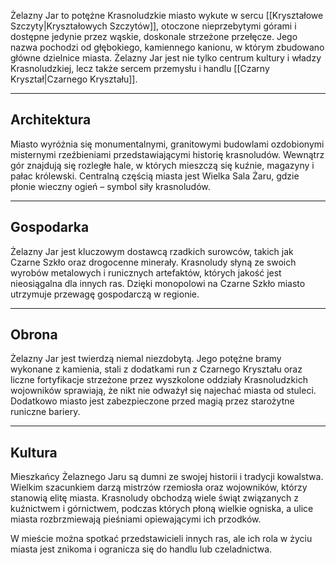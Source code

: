 Żelazny Jar to potężne Krasnoludzkie miasto wykute w sercu [[Kryształowe Szczyty|Kryształowych Szczytów]], otoczone nieprzebytymi górami i dostępne jedynie przez wąskie, doskonale strzeżone przełęcze. Jego nazwa pochodzi od głębokiego, kamiennego kanionu, w którym zbudowano główne dzielnice miasta. Żelazny Jar jest nie tylko centrum kultury i władzy Krasnoludzkiej, lecz także sercem przemysłu i handlu [[Czarny Kryształ|Czarnego Kryształu]].

- - -
## **Architektura**

Miasto wyróżnia się monumentalnymi, granitowymi budowlami ozdobionymi misternymi rzeźbieniami przedstawiającymi historię krasnoludów. Wewnątrz gór znajdują się rozległe hale, w których mieszczą się kuźnie, magazyny i pałac królewski. Centralną częścią miasta jest Wielka Sala Żaru, gdzie płonie wieczny ogień – symbol siły krasnoludów.

- - -

## **Gospodarka**

Żelazny Jar jest kluczowym dostawcą rzadkich surowców, takich jak Czarne Szkło oraz drogocenne minerały. Krasnoludy słyną ze swoich wyrobów metalowych i runicznych artefaktów, których jakość jest nieosiągalna dla innych ras. Dzięki monopolowi na Czarne Szkło miasto utrzymuje przewagę gospodarczą w regionie.

- - -

## **Obrona**

Żelazny Jar jest twierdzą niemal niezdobytą. Jego potężne bramy wykonane z kamienia, stali z dodatkami run z Czarnego Kryształu oraz liczne fortyfikacje strzeżone przez wyszkolone oddziały Krasnoludzkich wojowników sprawiają, że nikt nie odważył się najechać miasta od stuleci. Dodatkowo miasto jest zabezpieczone przed magią przez starożytne runiczne bariery.

- - -

## **Kultura**

Mieszkańcy Żelaznego Jaru są dumni ze swojej historii i tradycji kowalstwa. Wielkim szacunkiem darzą mistrzów rzemiosła oraz wojowników, którzy stanowią elitę miasta. Krasnoludy obchodzą wiele świąt związanych z kuźnictwem i górnictwem, podczas których płoną wielkie ogniska, a ulice miasta rozbrzmiewają pieśniami opiewającymi ich przodków.

W mieście można spotkać przedstawicieli innych ras, ale ich rola w życiu miasta jest znikoma i ogranicza się do handlu lub czeladnictwa.